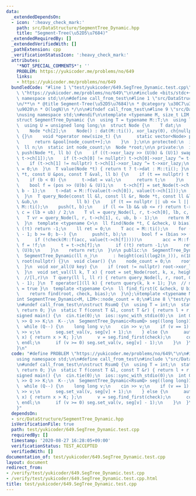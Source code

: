 ```yaml
---
data:
  _extendedDependsOn:
  - icon: ':heavy_check_mark:'
    path: src/DataStructure/SegmentTree_Dynamic.hpp
    title: "Segment-Tree(\u52D5\u7684)"
  _extendedRequiredBy: []
  _extendedVerifiedWith: []
  _pathExtension: cpp
  _verificationStatusIcon: ':heavy_check_mark:'
  attributes:
    '*NOT_SPECIAL_COMMENTS*': ''
    PROBLEM: https://yukicoder.me/problems/no/649
    links:
    - https://yukicoder.me/problems/no/649
  bundledCode: "#line 1 \"test/yukicoder/649.SegTree_Dynamic.test.cpp\"\n#define PROBLEM\
    \ \"https://yukicoder.me/problems/no/649\"\n\n#include <bits/stdc++.h>\nusing\
    \ namespace std;\n\n#define call_from_test\n#line 1 \"src/DataStructure/SegmentTree_Dynamic.hpp\"\
    \n/**\n * @title Segment-Tree(\u52D5\u7684)\n * @category \u30C7\u30FC\u30BF\u69CB\
    \u9020\n * O(logN)\n */\n\n#ifndef call_from_test\n#line 9 \"src/DataStructure/SegmentTree_Dynamic.hpp\"\
    \nusing namespace std;\n#endif\n\ntemplate <typename M, size_t LIM = 1 << 23>\n\
    struct SegmentTree_Dynamic {\n  using T = typename M::T;\n  using ll = long long;\n\
    \  using U = unsigned long long;\n  struct Node {\n    T dat;\n    U xor_lazy;\n\
    \    Node *ch[2];\n    Node() : dat(M::ti()), xor_lazy(0), ch{nullptr, nullptr}\
    \ {}\n    void *operator new(size_t) {\n      static vector<Node> pool(LIM);\n\
    \      return &pool[node_count++];\n    }\n  };\n\n protected:\n  int height;\n\
    \  ll n;\n  static int node_count;\n  Node *root;\n\n private:\n  inline void\
    \ push(Node *t, ll b) {\n    if ((t->xor_lazy >> (U)b) & (U)1) swap(t->ch[0],\
    \ t->ch[1]);\n    if (t->ch[0] != nullptr) t->ch[0]->xor_lazy ^= t->xor_lazy;\n\
    \    if (t->ch[1] != nullptr) t->ch[1]->xor_lazy ^= t->xor_lazy;\n    t->xor_lazy\
    \ = 0;\n  }\n  T value(Node *t) { return t ? t->dat : M::ti(); }\n  Node *set_Node(Node\
    \ *t, const U &pos, const T &val, ll b) {\n    if (t == nullptr) t = new Node();\n\
    \    if (b < 0) {\n      t->dat = val;\n      return t;\n    }\n    push(t, b);\n\
    \    bool f = (pos >> (U)b) & (U)1;\n    t->ch[f] = set_Node(t->ch[f], pos, val,\
    \ b - 1);\n    t->dat = M::f(value(t->ch[0]), value(t->ch[1]));\n    return t;\n\
    \  }\n  T query_Node(const ll &l, const ll &r, Node *t, const ll &lb, const ll\
    \ &ub,\n               ll b) {\n    if (t == nullptr || ub <= l || r <= lb) return\
    \ M::ti();\n    push(t, b);\n    if (l <= lb && ub <= r) return t->dat;\n    ll\
    \ c = (lb + ub) / 2;\n    T vl = query_Node(l, r, t->ch[0], lb, c, b - 1);\n \
    \   T vr = query_Node(l, r, t->ch[1], c, ub, b - 1);\n    return M::f(vl, vr);\n\
    \  }\n  template <typename C>\n  ll find(Node *t, C &check, U bias) {\n    if\
    \ (!t) return -1;\n    ll ret = 0;\n    T acc = M::ti();\n    for (ll b = height\
    \ - 1; b >= 0; b--) {\n      push(t, b);\n      bool f = (bias >> (U)b) & (U)1;\n\
    \      if (!check(M::f(acc, value(t->ch[f]))))\n        acc = M::f(acc, value(t->ch[f])),\
    \ f = !f;\n      t = t->ch[f];\n      if (!t) return -1;\n      ret |= (U)f <<\
    \ (U)b;\n    }\n    return ret;\n  }\n\n public:\n  SegmentTree_Dynamic() {}\n\
    \  SegmentTree_Dynamic(ll n_)\n      : height(ceil(log2(n_))), n(1LL << height),\
    \ root(nullptr) {}\n  void clear() {\n    node_count = 0;\n    root = nullptr;\n\
    \  }\n  void xor_all(U key) {\n    if (root != nullptr) root->xor_lazy ^= key;\n\
    \  }\n  void set_val(ll k, T x) { root = set_Node(root, k, x, height - 1); }\n\
    \  //[l,r)\n  T query(ll l, ll r) { return query_Node(l, r, root, 0, n, height\
    \ - 1); }\n  T operator[](ll k) { return query(k, k + 1); }\n  // min { i : check(query(0,i+1))\
    \ = true }\n  template <typename C>\n  ll find_first(C &check, U bias = 0) {\n\
    \    return find(root, check, bias);\n  }\n};\ntemplate <typename M, size_t LIM>\n\
    int SegmentTree_Dynamic<M, LIM>::node_count = 0;\n#line 8 \"test/yukicoder/649.SegTree_Dynamic.test.cpp\"\
    \n#undef call_from_test\n\nstruct RsumQ {\n  using T = int;\n  static T ti() {\
    \ return 0; }\n  static T f(const T &l, const T &r) { return l + r; }\n};\n\n\
    signed main() {\n  cin.tie(0);\n  ios::sync_with_stdio(0);\n  int Q, K;\n  cin\
    \ >> Q >> K;\n  K--;\n  SegmentTree_Dynamic<RsumQ> seg((long long)1e18 + 10);\n\
    \  while (Q--) {\n    long long v;\n    cin >> v;\n    if (v == 1) {\n      cin\
    \ >> v;\n      seg.set_val(v, seg[v] + 1);\n    } else {\n      auto check = [&](int\
    \ x) { return x > K; };\n      v = seg.find_first(check);\n      cout << v <<\
    \ endl;\n      if (v >= 0) seg.set_val(v, seg[v] - 1);\n    }\n  }\n  return 0;\n\
    }\n"
  code: "#define PROBLEM \"https://yukicoder.me/problems/no/649\"\n\n#include <bits/stdc++.h>\n\
    using namespace std;\n\n#define call_from_test\n#include \"src/DataStructure/SegmentTree_Dynamic.hpp\"\
    \n#undef call_from_test\n\nstruct RsumQ {\n  using T = int;\n  static T ti() {\
    \ return 0; }\n  static T f(const T &l, const T &r) { return l + r; }\n};\n\n\
    signed main() {\n  cin.tie(0);\n  ios::sync_with_stdio(0);\n  int Q, K;\n  cin\
    \ >> Q >> K;\n  K--;\n  SegmentTree_Dynamic<RsumQ> seg((long long)1e18 + 10);\n\
    \  while (Q--) {\n    long long v;\n    cin >> v;\n    if (v == 1) {\n      cin\
    \ >> v;\n      seg.set_val(v, seg[v] + 1);\n    } else {\n      auto check = [&](int\
    \ x) { return x > K; };\n      v = seg.find_first(check);\n      cout << v <<\
    \ endl;\n      if (v >= 0) seg.set_val(v, seg[v] - 1);\n    }\n  }\n  return 0;\n\
    }"
  dependsOn:
  - src/DataStructure/SegmentTree_Dynamic.hpp
  isVerificationFile: true
  path: test/yukicoder/649.SegTree_Dynamic.test.cpp
  requiredBy: []
  timestamp: '2020-08-27 16:28:05+09:00'
  verificationStatus: TEST_ACCEPTED
  verifiedWith: []
documentation_of: test/yukicoder/649.SegTree_Dynamic.test.cpp
layout: document
redirect_from:
- /verify/test/yukicoder/649.SegTree_Dynamic.test.cpp
- /verify/test/yukicoder/649.SegTree_Dynamic.test.cpp.html
title: test/yukicoder/649.SegTree_Dynamic.test.cpp
---
```


